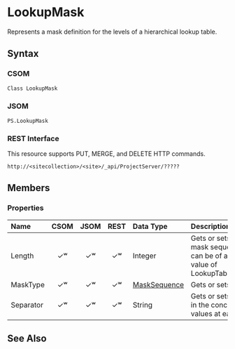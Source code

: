 [comment]: # (Name:LookupMask)
[comment]: # (Type:Object)
[comment]: # (Status:Incomplete)
[comment]: # (GeneratedDate:2016-12-13 02:07:22Z)

# LookupMask

Represents a mask definition for the levels of a hierarchical lookup table.



## Syntax

### CSOM

```C#
Class LookupMask 
```
### JSOM

```
PS.LookupMask
```
### REST Interface

This resource supports PUT, MERGE, and DELETE HTTP commands.

```
http://<sitecollection>/<site>/_api/ProjectServer/?????
```


## Members

### Properties

|**Name**|**CSOM**|**JSOM**|**REST**|**Data Type**|**Description**|
|:-----|:-----:|:-----:|:-----:|:-----|:-----|
|Length|&#x2713;&#x02B7;|&#x2713;&#x02B7;|&#x2713;&#x02B7;|Integer|Gets or sets the number of characters in the mask sequence or, if the mask sequence can be of any length, gets or sets the zero value of LookupTableConstants.AnyLengthSequence.|
|MaskType|&#x2713;&#x02B7;|&#x2713;&#x02B7;|&#x2713;&#x02B7;|[MaskSequence](MaskSequence.md)|Gets or sets the mask segment type.|
|Separator|&#x2713;&#x02B7;|&#x2713;&#x02B7;|&#x2713;&#x02B7;|String|Gets or sets the separator string that is used in the concatenation of parent table entry values at each level of the table mask.|






## See Also
